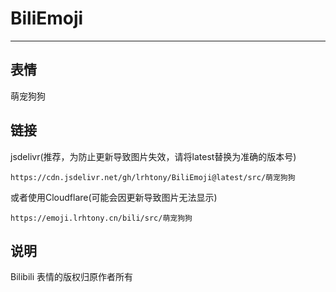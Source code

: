 # BiliEmoji
---
## 表情
萌宠狗狗
## 链接
jsdelivr(推荐，为防止更新导致图片失效，请将latest替换为准确的版本号)
```
https://cdn.jsdelivr.net/gh/lrhtony/BiliEmoji@latest/src/萌宠狗狗
```
或者使用Cloudflare(可能会因更新导致图片无法显示)
```
https://emoji.lrhtony.cn/bili/src/萌宠狗狗
```
## 说明
Bilibili 表情的版权归原作者所有
